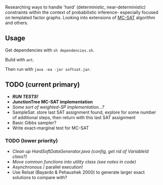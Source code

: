 Researching ways to handle 'hard' (deterministic, near-deterministic) constraints within the context of probabilistic inference- especially focused on templated factor graphs.  Looking into extensions of [MC-SAT][mcsat] algorithm and others.

## Usage
Get dependencies with `sh dependencies.sh`.

Build with `ant`.

Then run with `java -ea -jar softsat.jar`.


## TODO (current primary)
* ***RUN TESTS!***
* **JunctionTree MC-SAT implementation**
* *Some sort of weighted-SP implementation...?*
* SampleSat: store last SAT assignment found, explore for some number of additional steps, then return with this last SAT assignment
* Basic Gibbs sampler?
* Write exact-marginal test for MC-SAT


### TODO (lower priority)
* *Clean up HardSoftDataGenerator.java (config, get rid of VariableId class?)*
* *Move common functions into utility class (see notes in code)*
* Asynchronous / parallel execution!
* Use Relsat (Bayardo & Pehaushek 2000) to generate larger exact solutions to compare with?

[mcsat]: http://research.microsoft.com/en-us/um/people/hoifung/papers/poon06.pdf
